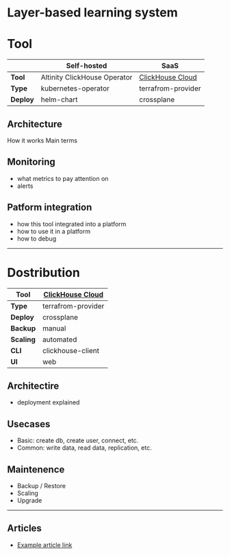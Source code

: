 # Layer-based learning system

# Tool

||Self-hosted|SaaS|
|-|-|-|
|**Tool**|Altinity ClickHouse Operator|[ClickHouse Cloud](https://clickhouse.com/cloud)|
|**Type**|kubernetes-operator|terrafrom-provider|
|**Deploy**|helm-chart|crossplane|

## Architecture

How it works
Main terms

## Monitoring

- what metrics to pay attention on
- alerts

## Patform integration

- how this tool integrated into a platform
- how to use it in a platform
- how to debug

---

# Dostribution

|**Tool**|[ClickHouse Cloud](https://clickhouse.com/cloud)|
|-|-|
|**Type**|terrafrom-provider|
|**Deploy**|crossplane|
|**Backup**|manual|
|**Scaling**|automated|
|**CLI**|clickhouse-client|
|**UI**|web|

## Architectire

- deployment explained

## Usecases

- Basic: create db, create user, connect, etc.
- Common: write data, read data, replication, etc.

## Maintenence

- Backup / Restore
- Scaling
- Upgrade

---

## Articles

* [Example article link](#)
